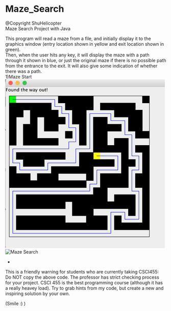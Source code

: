 # Maze_Search
@Copyright ShuHelicopter  
Maze Search Project with Java  

This program will read a maze from a file, and initially display it to the graphics window (entry location shown in yellow and exit location shown in green).  
Then, when the user hits any key, it will display the maze with a path through it shown in blue, or just the original maze if there is no possible path from the entrance to the exit. It will also give some indication of whether there was a path.  
1)Maze Start  
<img src="Maze Search/images/Maze Search.png" alt="alt text" width="500"> 
![Maze Search](https://github.com/shuHelicopter/Maze_Search_Java/blob/master/Maze%20Search/images/Maze%20Start.png)


*  
This is a friendly warning for students who are currently taking CSCI455:      
Do NOT copy the above code. The professor has strict checking process for your project. CSCI 455 is the best programming course (although it has a really heavey load). Try to grab hints from my code, but create a new and inspiring solution by your own.  

(Smile :) )
